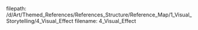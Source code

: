 filepath: /d/Art/Themed_References/References_Structure/Reference_Map/1_Visual_Storytelling/4_Visual_Effect
filename: 4_Visual_Effect
